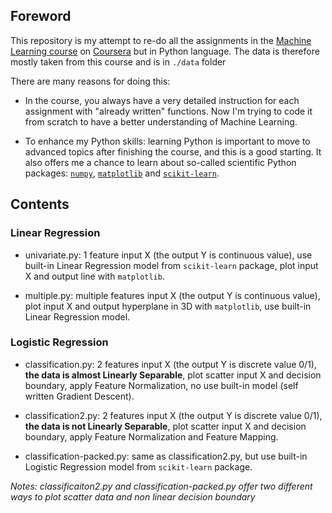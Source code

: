 ## Foreword
This repository is my attempt to re-do all the assignments in the [Machine Learning course](https://www.coursera.org/learn/machine-learning/) on [Coursera](https://coursera.com) but in Python language. The data is therefore mostly taken from this course and is in `./data` folder

There are many reasons for doing this:
* In the course, you always have a very detailed instruction for each assignment with "already written" functions. Now I'm trying to code it from scratch to have a better understanding of Machine Learning.

* To enhance my Python skills: learning Python is important to move to advanced topics after finishing the course, and this is a good starting. It also offers me a chance to learn about so-called scientific Python packages: [`numpy`](http://www.numpy.org/), [`matplotlib`](http://matplotlib.org/) and [`scikit-learn`](http://scikit-learn.org/stable/).

## Contents

### Linear Regression

* univariate.py: 1 feature input X (the output Y is continuous value), use built-in Linear Regression model from `scikit-learn` package, plot input X and output line with `matplotlib`.

* multiple.py: multiple features input X (the output Y is continuous value), plot input X and output hyperplane in 3D with `matplotlib`, use built-in Linear Regression model.

### Logistic Regression

* classification.py: 2 features input X (the output Y is discrete value 0/1), **the data is almost Linearly Separable**, plot scatter input X and decision boundary, apply Feature Normalization, no use built-in model (self written Gradient Descent).

* classification2.py: 2 features input X (the output Y is discrete value 0/1), **the data is not Linearly Separable**, plot scatter input X and decision boundary, apply Feature Normalization and Feature Mapping.

* classification-packed.py: same as classification2.py, but use built-in Logistic Regression model from `scikit-learn` package.

_Notes: classificaiton2.py and classification-packed.py offer two different ways to plot scatter data and non linear decision boundary_
